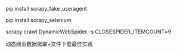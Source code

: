 pip install scrapy_fake_useragent

pip install scrapy_selenium

scrapy crawl DynamicWebSpider -s CLOSESPIDER_ITEMCOUNT=9

动态网页数据爬取+文件下载最佳实践